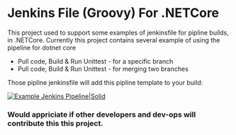 # Jenkins File (Groovy) For .NETCore

This project used to support some examples of jenkinsfile for pipline builds, in .NETCore.
Currently this project contains several example of using the pipeline for dotnet core

  - Pull code, Build & Run Unittest - for a specific branch
  - Pull code, Build & Run Unittest - for merging two branches


Those pipline jenkinsfile will add this pipline template to your build:

[![Example Jenkins Pipeline|Solid](https://github.com/avrum/JenkinsFileFor.NETCore/blob/master/JenkinsPipeExample.PNG)](https://github.com/avrum/JenkinsFileFor.NETCore)

### Would appriciate if other developers and dev-ops will contribute this this project.


